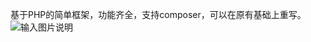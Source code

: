 基于PHP的简单框架，功能齐全，支持composer，可以在原有基础上重写。
![输入图片说明](https://git.oschina.net/uploads/images/2017/0929/205957_9e83d57d_1481349.png "屏幕截图.png")